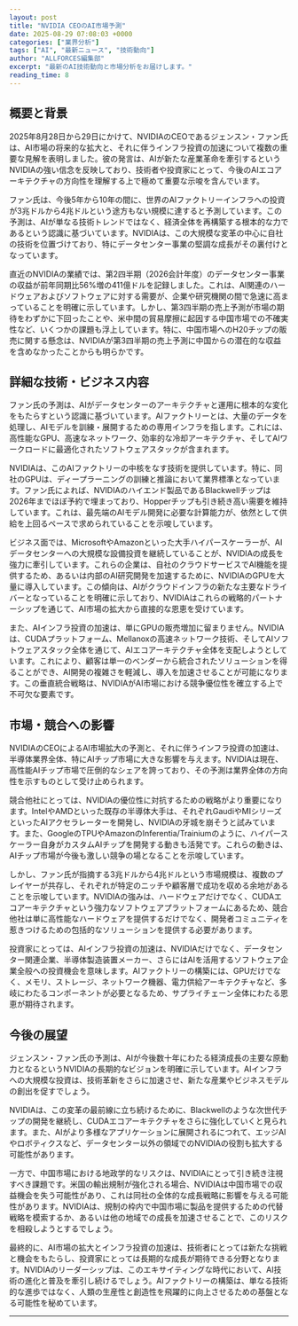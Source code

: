 ```yaml
---
layout: post
title: "NVIDIA CEOのAI市場予測"
date: 2025-08-29 07:08:03 +0000
categories: ["業界分析"]
tags: ["AI", "最新ニュース", "技術動向"]
author: "ALLFORCES編集部"
excerpt: "最新のAI技術動向と市場分析をお届けします。"
reading_time: 8
---
```


## 概要と背景

2025年8月28日から29日にかけて、NVIDIAのCEOであるジェンスン・ファン氏は、AI市場の将来的な拡大と、それに伴うインフラ投資の加速について複数の重要な見解を表明しました。彼の発言は、AIが新たな産業革命を牽引するというNVIDIAの強い信念を反映しており、技術者や投資家にとって、今後のAIエコアーキテクチャの方向性を理解する上で極めて重要な示唆を含んでいます。

ファン氏は、今後5年から10年の間に、世界のAIファクトリーインフラへの投資が3兆ドルから4兆ドルという途方もない規模に達すると予測しています。この予測は、AIが単なる技術トレンドではなく、経済全体を再構築する根本的な力であるという認識に基づいています。NVIDIAは、この大規模な変革の中心に自社の技術を位置づけており、特にデータセンター事業の堅調な成長がその裏付けとなっています。

直近のNVIDIAの業績では、第2四半期（2026会計年度）のデータセンター事業の収益が前年同期比56%増の411億ドルを記録しました。これは、AI関連のハードウェアおよびソフトウェアに対する需要が、企業や研究機関の間で急速に高まっていることを明確に示しています。しかし、第3四半期の売上予測が市場の期待をわずかに下回ったことや、米中間の貿易摩擦に起因する中国市場での不確実性など、いくつかの課題も浮上しています。特に、中国市場へのH20チップの販売に関する懸念は、NVIDIAが第3四半期の売上予測に中国からの潜在的な収益を含めなかったことからも明らかです。

## 詳細な技術・ビジネス内容

ファン氏の予測は、AIがデータセンターのアーキテクチャと運用に根本的な変化をもたらすという認識に基づいています。AIファクトリーとは、大量のデータを処理し、AIモデルを訓練・展開するための専用インフラを指します。これには、高性能なGPU、高速なネットワーク、効率的な冷却アーキテクチャ、そしてAIワークロードに最適化されたソフトウェアスタックが含まれます。

NVIDIAは、このAIファクトリーの中核をなす技術を提供しています。特に、同社のGPUは、ディープラーニングの訓練と推論において業界標準となっています。ファン氏によれば、NVIDIAのハイエンド製品であるBlackwellチップは2026年までほぼ予約で埋まっており、Hopperチップも引き続き高い需要を維持しています。これは、最先端のAIモデル開発に必要な計算能力が、依然として供給を上回るペースで求められていることを示唆しています。

ビジネス面では、MicrosoftやAmazonといった大手ハイパースケーラーが、AIデータセンターへの大規模な設備投資を継続していることが、NVIDIAの成長を強力に牽引しています。これらの企業は、自社のクラウドサービスでAI機能を提供するため、あるいは内部のAI研究開発を加速するために、NVIDIAのGPUを大量に導入しています。この傾向は、AIがクラウドインフラの新たな主要なドライバーとなっていることを明確に示しており、NVIDIAはこれらの戦略的パートナーシップを通じて、AI市場の拡大から直接的な恩恵を受けています。

また、AIインフラ投資の加速は、単にGPUの販売増加に留まりません。NVIDIAは、CUDAプラットフォーム、Mellanoxの高速ネットワーク技術、そしてAIソフトウェアスタック全体を通じて、AIエコアーキテクチャ全体を支配しようとしています。これにより、顧客は単一のベンダーから統合されたソリューションを得ることができ、AI開発の複雑さを軽減し、導入を加速させることが可能になります。この垂直統合戦略は、NVIDIAがAI市場における競争優位性を確立する上で不可欠な要素です。

## 市場・競合への影響

NVIDIAのCEOによるAI市場拡大の予測と、それに伴うインフラ投資の加速は、半導体業界全体、特にAIチップ市場に大きな影響を与えます。NVIDIAは現在、高性能AIチップ市場で圧倒的なシェアを誇っており、その予測は業界全体の方向性を示すものとして受け止められます。

競合他社にとっては、NVIDIAの優位性に対抗するための戦略がより重要になります。IntelやAMDといった既存の半導体大手は、それぞれGaudiやMIシリーズといったAIアクセラレーターを開発し、NVIDIAの牙城を崩そうと試みています。また、GoogleのTPUやAmazonのInferentia/Trainiumのように、ハイパースケーラー自身がカスタムAIチップを開発する動きも活発です。これらの動きは、AIチップ市場が今後も激しい競争の場となることを示唆しています。

しかし、ファン氏が指摘する3兆ドルから4兆ドルという市場規模は、複数のプレイヤーが共存し、それぞれが特定のニッチや顧客層で成功を収める余地があることを示唆しています。NVIDIAの強みは、ハードウェアだけでなく、CUDAエコアーキテクチャという強力なソフトウェアプラットフォームにあるため、競合他社は単に高性能なハードウェアを提供するだけでなく、開発者コミュニティを惹きつけるための包括的なソリューションを提供する必要があります。

投資家にとっては、AIインフラ投資の加速は、NVIDIAだけでなく、データセンター関連企業、半導体製造装置メーカー、さらにはAIを活用するソフトウェア企業全般への投資機会を意味します。AIファクトリーの構築には、GPUだけでなく、メモリ、ストレージ、ネットワーク機器、電力供給アーキテクチャなど、多岐にわたるコンポーネントが必要となるため、サプライチェーン全体にわたる恩恵が期待されます。

## 今後の展望

ジェンスン・ファン氏の予測は、AIが今後数十年にわたる経済成長の主要な原動力となるというNVIDIAの長期的なビジョンを明確に示しています。AIインフラへの大規模な投資は、技術革新をさらに加速させ、新たな産業やビジネスモデルの創出を促すでしょう。

NVIDIAは、この変革の最前線に立ち続けるために、Blackwellのような次世代チップの開発を継続し、CUDAエコアーキテクチャをさらに強化していくと見られます。また、AIがより多様なアプリケーションに展開されるにつれて、エッジAIやロボティクスなど、データセンター以外の領域でのNVIDIAの役割も拡大する可能性があります。

一方で、中国市場における地政学的なリスクは、NVIDIAにとって引き続き注視すべき課題です。米国の輸出規制が強化される場合、NVIDIAは中国市場での収益機会を失う可能性があり、これは同社の全体的な成長戦略に影響を与える可能性があります。NVIDIAは、規制の枠内で中国市場に製品を提供するための代替戦略を模索するか、あるいは他の地域での成長を加速させることで、このリスクを相殺しようとするでしょう。

最終的に、AI市場の拡大とインフラ投資の加速は、技術者にとっては新たな挑戦と機会をもたらし、投資家にとっては長期的な成長が期待できる分野となります。NVIDIAのリーダーシップは、このエキサイティングな時代において、AI技術の進化と普及を牽引し続けるでしょう。AIファクトリーの構築は、単なる技術的な進歩ではなく、人類の生産性と創造性を飛躍的に向上させるための基盤となる可能性を秘めています。

---
